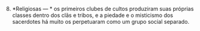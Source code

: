 ﻿8. *Religiosas — * os primeiros clubes de cultos produziram suas próprias classes dentro dos clãs e tribos, e a piedade e o misticismo dos sacerdotes há muito os perpetuaram como um grupo social separado.